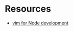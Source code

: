 # Resources
- [vim for Node development](https://theselfhostingblog.com/posts/configuring-vim-for-node-js-development/)
